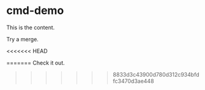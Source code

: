 # cmd-demo


This is the content.

Try a merge.

<<<<<<< HEAD

=======
Check it out.
>>>>>>> 8833d3c43900d780d312c934bfdfc3470d3ae448

